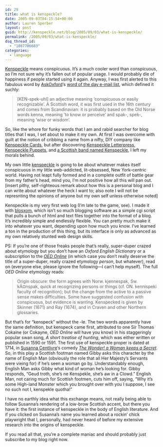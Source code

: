 ```yaml
---
id: 29
title: what is kenspeckle?
date: 2005-09-03T04:15:54+00:00
author: Lauren Sperber
layout: post
guid: http://kenspeckle.net/blog/2005/09/03/what-is-kenspeckle/
permalink: /2005/09/03/what-is-kenspeckle/
dsq_thread_id:
  - "1087706683"
categories:
  - language
---
```

[Kenspeckle](http://www.webster.com/cgi-bin/dictionary?book=Dictionary&va=kenspeckle&x=0&y=0 "merriam-webster definition and pronunciation audio clip") means conspicuous. It&#8217;s a much cooler word than conspicuous, so I&#8217;m not sure why it&#8217;s fallen out of popular usage. I would probably die of happiness if people started using it again. Anyway, I was first alerted to this fabulous word by [AskOxford](http://www.askoxford.com)&#8216;s [word of the day e-mail list](http://www.askoxford.com/contactus/wotd "the only word of the day e-mail worth reading"), which defined it suchly:

> [KEN-spek-uhl] an adjective meaning &#8216;conspicuous or easily recognizable&#8217;. A Scottish word, it was first used in the 16th century and comes from Scandinavian: it is probably based on the Old Norse words kenna, meaning &#8216;to know or perceive&#8217; and spak-, spek-, meaning &#8216;wise or wisdom&#8217;.

So, like the whore for funky words that I am and rabid searcher for blog titles that I was, I set about to make it my own. At first I was overcome with guilt at the notion of cribbing a name from a nifty, DIY company like [Kenspeckle Cards](http://www.kenspeckle.com), but after discovering [Kenspeckle Letterpress](http://www.kenspeckleletterpress.com/), [Kenspeckle Puppets](http://www.kenspecklepuppets.co.uk/ "an itenerant one-woman children's puppet show in Scotland"), and [a Scottish band named Kenspeckle](http://www.footstompin.com/artists/kenspeckle "what is it with the Scots stealing my blog name?"), I left my morals behind.

My own little [kenspeckle](http://kenspeckle.net "main page") is going to be about whatever makes itself conspicuous in my little web-addicted, lit-obsessed, New York-centric world. Having not leapt fully formed and in a complete outfit of battle gear from my father&#8217;s head, mind you, I&#8217;m not positive how all this will pan out. [insert pithy, self-righteous remark about how this is a personal blog and I can write about whatever the heck I want to; also note I will not be represnting the opinions of anyone but my own self unless otherwise noted]

Kenspeckle is my very first web log (I&#8217;m late to the game, see). I made it with [blosxom](http://www.blosxom.com), which isn&#8217;t so much blogging software as a simple cgi script that pulls a bunch of html and text files together into the format of a blog. It&#8217;s incredibly simple and endlessly flexible. You can pretty much make it into whatever you want, depending upon how much you know. I&#8217;ve learned a ton in the production of this thing, but its interface is only as advanced as my own relatively stunted web design skills.

PS: If you&#8217;re one of those <span class="strike">freaks</span> people that&#8217;s really, super-duper crazed about etymology but you don&#8217;t have an _Oxford English Dictionary_ or a subscription to the [_OED Online_](http://www.oed.com) (in which case you don&#8217;t really deserve the title of a super-duper, really crazed etymology _person_, but whatever), read on (everyone else, please ignore the following&mdash;I can&#8217;t help myself). The full _OED Online_ etymology reads:

> Origin obscure: the form agrees with Norw. kjennespak, Sw. kÃ¤nspak, quick at recognizing persons or things (cf. ON. kennispeki faculty of recognition); but the change from the active to a passive sense makes difficulties. Some have suggested confusion with conspicuous, but evidence is wanting. Kenspecked is given by Skinner (1671) and Ray (1674), and in Craven and other Northern glossaries.

But that&#8217;s for &#8220;kenspeck&#8221; without the -le. The two words apparently have the same definition, but kenspeck came first, attributed to one Sir Thomas Cokaine (or Cokayne, _OED Online_ will have you know) in his staggeringly popular swan song, _A short treatise of hunting_, which was either written or published in 1590 or 1591. The first use of kenspeckle proper is dated at 1714, in [Susanna Centlivre](http://en.wikipedia.org/wiki/Susanna_Centlivre)&#8216;s comedy [_The Wonder! a Woman keeps a Secret_](http://golf.services.brown.edu/WWO/php/wAll.php?text=centlivre.wonderwoman.html "which shockingly can be found online"). So, in this play a Scottish footman named Gibby asks this character by the name of English Man (obviously the role that all Her Majesty&#8217;s Servants were vieing for) if he&#8217;s seen a woman go by. Understandably enough, English Man asks Gibby what kind of woman he&#8217;s looking for. Gibby responds, &#8220;Geud troth, she&#8217;s ne Kenspekle, she&#8217;s aw in a Clowd.&#8221; English Man, not caring much for Scottish footmen, cuts him off, saying, &#8220;Why it&#8217;s some High-land Monster which you brought over with you I suppose, I see no such not I, kenspekle quotha!&#8221;

I have no earthly idea what this exchange means, not really being able to follow Susanna&#8217;s rendering of a low-brow Scottish accent, but there you have it: the first instance of kenspeckle in the body of English literature. And if you clicked on Susanna&#8217;s name you learned about a rockin&#8217; chick playwright that I, personally, had never heard of before my extensive research into the origins of kenspeckle.

If you read all that, you&#8217;re a complete maniac and should probably just subscribe to my blog right now.